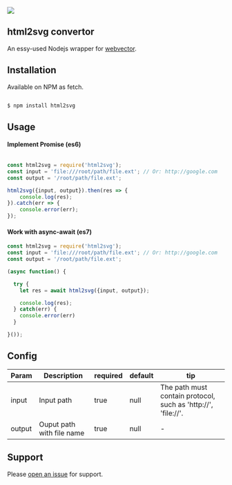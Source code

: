 ![](https://travis-ci.org/travis-ci/travis-web.svg?branch=master)

## html2svg convertor

An essy-used Nodejs wrapper for [webvector](http://cssbox.sourceforge.net/webvector/).

## Installation

Available on NPM as fetch.

```bash

$ npm install html2svg

```

## Usage

#### Implement Promise (es6)
```javascript

const html2svg = require('html2svg');
const input = 'file:///root/path/file.ext'; // Or: http://google.com
const output = '/root/path/file.ext';

html2svg({input, output}).then(res => {
    console.log(res);
}).catch(err => {
    console.error(err);
});

```

#### Work with async-await (es7)

```javascript
const html2svg = require('html2svg');
const input = 'file:///root/path/file.ext'; // Or: http://google.com
const output = '/root/path/file.ext';

(async function() {

  try {
    let res = await html2svg({input, output});

    console.log(res);
  } catch(err) {
    console.error(err)
  }

}());
```
## Config

| Param | Description | required | default | tip |
|---|---|---|---|---|
| input  |  Input path | true  | null  | The path must contain protocol, such as 'http://', 'file://'. |
| output  | Ouput path with file name | true |  null  | - |


## Support

Please [open an issue](https://github.com/MrPeak/html2svg/issues/new) for support.





